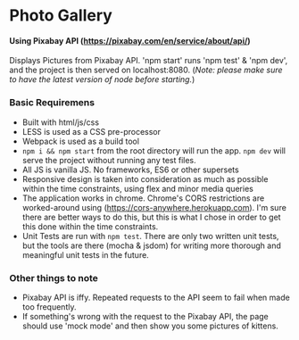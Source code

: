 # Photo Gallery
#### Using Pixabay API (https://pixabay.com/en/service/about/api/)

Displays Pictures from Pixabay API. 'npm start' runs 'npm test' & 'npm dev', and the project is then served on localhost:8080. (*Note: please make sure to have the latest version of node before starting.*)

### Basic Requiremens

- Built with html/js/css
- LESS is used as a CSS pre-processor
- Webpack is used as a build tool
- `npm i && npm start` from the root directory will run the app. `npm dev` will serve the project without running any test files.
- All JS is vanilla JS. No frameworks, ES6 or other supersets
- Responsive design is taken into consideration as much as possible within the time constraints, using flex and minor media queries
- The application works in chrome. Chrome's CORS restrictions are worked-around using (https://cors-anywhere.herokuapp.com). I'm sure there are better ways to do this, but this is what I chose in order to get this done within the time constraints.
- Unit Tests are run with `npm test`. There are only two written unit tests, but the tools are there (mocha & jsdom) for writing more thorough and meaningful unit tests in the future.

### Other things  to note

- Pixabay API is iffy. Repeated requests to the API seem to fail when made too frequently.
- If something's wrong with the request to the Pixabay API, the page should use 'mock mode' and then show you some pictures of kittens.



